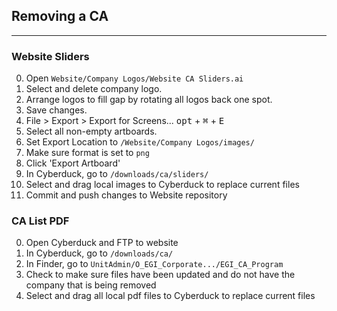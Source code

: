 
## Removing a CA
---

### Website Sliders

0. Open `Website/Company Logos/Website CA Sliders.ai`
0. Select and delete company logo.
0. Arrange logos to fill gap by rotating all logos back one spot.
0. Save changes.
0. File > Export > Export for Screens... <kbd>opt</kbd> + <kbd>&#8984;</kbd> + <kbd>E</kbd>
0. Select all non-empty artboards.
0. Set Export Location to `/Website/Company Logos/images/`
0. Make sure format is set to `png`
0. Click 'Export Artboard'
0. In Cyberduck, go to `/downloads/ca/sliders/`
0. Select and drag local images to Cyberduck to replace current files
0. Commit and push changes to Website repository

### CA List PDF

0. Open Cyberduck and FTP to website
0. In Cyberduck, go to `/downloads/ca/`
0. In Finder, go to `UnitAdmin/O_EGI_Corporate.../EGI_CA_Program`
0. Check to make sure files have been updated and do not have the company that is being removed
0. Select and drag all local pdf files to Cyberduck to replace current files
